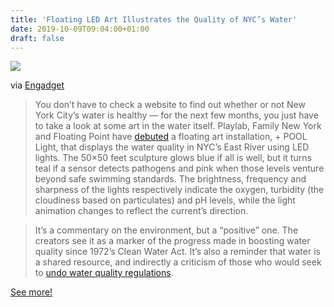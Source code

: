 ```yaml
---
title: 'Floating LED Art Illustrates the Quality of NYC’s Water'
date: 2019-10-09T09:04:00+01:00
draft: false
---
```


![](https://cdn-blog.adafruit.com/uploads/2019/10/dims-3-600x338.jpg)

via [Engadget](https://www.engadget.com/2019/10/05/pool-light-nyc-water-quality-art-sculpture/)

> You don’t have to check a website to find out whether or not New York City’s water is healthy — for the next few months, you just have to take a look at some art in the water itself. Playlab, Family New York and Floating Point have [debuted](https://pluspool.org/programming/details/light-installation/) a floating art installation, + POOL Light, that displays the water quality in NYC’s East River using LED lights. The 50×50 feet sculpture glows blue if all is well, but it turns teal if a sensor detects pathogens and pink when those levels venture beyond safe swimming standards. The brightness, frequency and sharpness of the lights respectively indicate the oxygen, turbidity (the cloudiness based on particulates) and pH levels, while the light animation changes to reflect the current’s direction.

> It’s a commentary on the environment, but a “positive” one. The creators see it as a marker of the progress made in boosting water quality since 1972’s Clean Water Act. It’s also a reminder that water is a shared resource, and indirectly a criticism of those who would seek to [undo water quality regulations](https://www.engadget.com/2017/03/03/trumps-epa-budget-proposal-cuts-funding-for-climate-change/).

[See more!](https://www.engadget.com/2019/10/05/pool-light-nyc-water-quality-art-sculpture/)